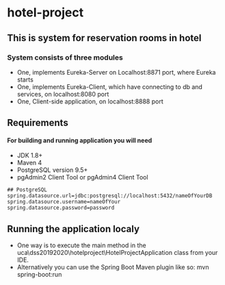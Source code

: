 # hotel-project
## This is system for reservation rooms in hotel
### System consists of three modules
+ One, implements Eureka-Server on Localhost:8871 port, where Eureka starts
+ One, implements Eureka-Client, which have connecting to db and services, on localhost:8080 port
+ One, Client-side application, on localhost:8888 port

## Requirements
#### For building and running application you will need
+ JDK 1.8+
+ Maven 4
+ PostgreSQL version 9.5+
+ pgAdmin2 Client Tool or pgAdmin4 Client Tool

```
## PostgreSQL
spring.datasource.url=jdbc:postgresql://localhost:5432/nameOfYourDB
spring.datasource.username=nameOfYour
spring.datasource.password=password
```

## Running the application localy
+ One way is to execute the main method in the 
uca\dss20192020\hotelproject\HotelProjectApplication class from your IDE.
+ Alternatively you can use the Spring Boot Maven plugin like so:
mvn spring-boot:run
